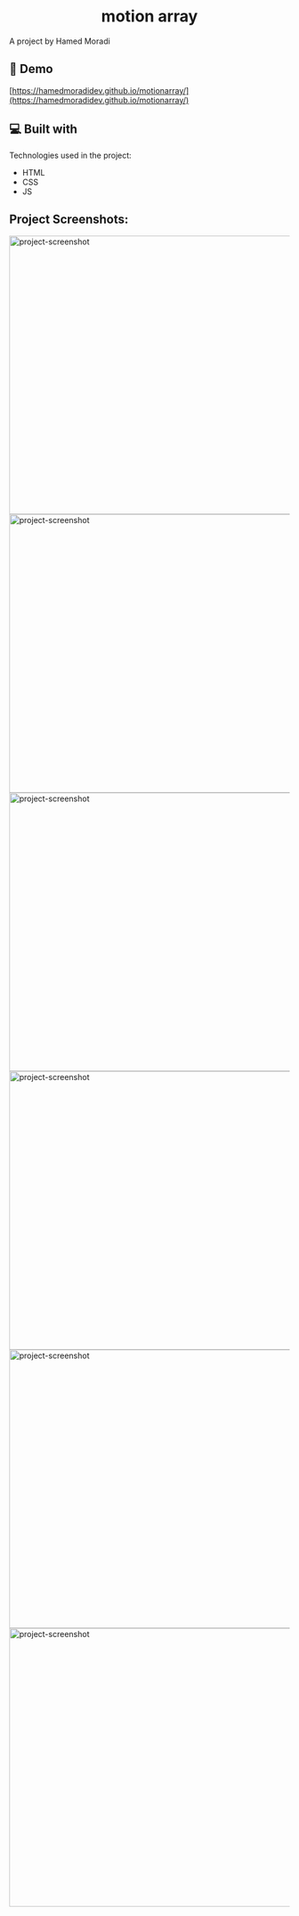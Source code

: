 <h1 align="center" id="title">motion array</h1>

<p id="description">A project by Hamed Moradi</p>

<h2>🚀 Demo</h2>

[https://hamedmoradidev.github.io/motionarray/](https://hamedmoradidev.github.io/motionarray/)

<h2>💻 Built with</h2>

Technologies used in the project:

*   HTML
*   CSS
*   JS


<h2>Project Screenshots:</h2>

<img src="https://github.com/user-attachments/assets/1513965e-a0cf-4c03-b42e-923db6601cc1" alt="project-screenshot" width="1000" height="500/">

<img src="https://github.com/user-attachments/assets/055491f3-8bec-4c9d-a9e8-964ac5006134" alt="project-screenshot" width="1000" height="500/">

<img src="https://github.com/user-attachments/assets/e1997648-a53a-4045-85fe-f8d5c190a56e" alt="project-screenshot" width="1000" height="500/">

<img src="https://github.com/user-attachments/assets/eb9abaf0-5423-471b-8131-e9edbb708289" alt="project-screenshot" width="1000" height="500/">

<img src="https://github.com/user-attachments/assets/e7e752ff-788a-4a9e-bdeb-1f9c2cccfcb3" alt="project-screenshot" width="1000" height="500/">

<img src="https://github.com/user-attachments/assets/ecff05de-020b-4cc3-9081-50d2b6d02614" alt="project-screenshot" width="1000" height="500/">



  
  
